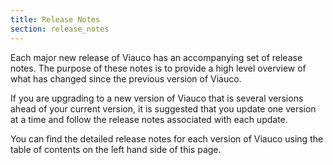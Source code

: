 ```yaml
---
title: Release Notes
section: release_notes
---
```


Each major new release of Viauco has an accompanying set of release notes.  The purpose of these notes is to provide a high level overview of what has changed since the previous version of Viauco.

If you are upgrading to a new version of Viauco that is several versions ahead of your current version, it is suggested that you update one version at a time and follow the release notes associated with each update.

You can find the detailed release notes for each version of Viauco using the table of contents on the left hand side of this page.
